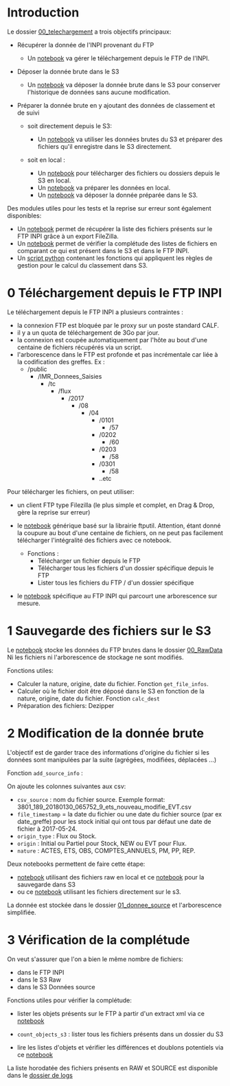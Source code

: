 # Introduction

Le dossier [00_telechargement](https://github.com/thomaspernet/InseeInpi_matching/tree/master/Notebooks_matching/Data_preprocessed/programme_matching/00_telechargement) a trois objectifs principaux:

- Récupérer la donnée de l'INPI provenant du FTP
  * Un [notebook](https://github.com/thomaspernet/InseeInpi_matching/blob/master/Notebooks_matching/Data_preprocessed/programme_matching/00_telechargement/00_DownloadFromFTP.ipynb) va gérer le téléchargement depuis le FTP de l'INPI.

- Déposer la donnée brute dans le S3 
  * Un [notebook](https://github.com/thomaspernet/InseeInpi_matching/blob/master/Notebooks_matching/Data_preprocessed/programme_matching/00_telechargement/01_SaveRAWFilesToS3.ipynb) va déposer la donnée brute dans le S3 pour conserver l'historique de données sans aucune modification.
  
- Préparer la donnée brute en y ajoutant des données de classement et de suivi
   - soit directement depuis le S3:
     - Un [notebook](https://github.com/thomaspernet/InseeInpi_matching/blob/master/Notebooks_matching/Data_preprocessed/programme_matching/00_telechargement/02_PrepareRawDataInS3.ipynb) va utiliser les données brutes du S3 et préparer des fichiers qu'il enregistre dans le S3 directement.
  
   - soit en local :
     - Un [notebook](https://github.com/thomaspernet/InseeInpi_matching/blob/master/Notebooks_matching/Data_preprocessed/programme_matching/00_telechargement/00_DownloadFilesFromS3.ipynb) pour télécharger des fichiers ou dossiers depuis le S3 en local.
     - Un [notebook](https://github.com/thomaspernet/InseeInpi_matching/blob/master/Notebooks_matching/Data_preprocessed/programme_matching/00_telechargement/02_PrepareRawDataLocal.ipynb) va préparer les données en local.
     - Un [notebook](https://github.com/thomaspernet/InseeInpi_matching/blob/master/Notebooks_matching/Data_preprocessed/programme_matching/00_telechargement/01_SavePreparedFilesToS3.ipynb) va déposer la donnée préparée dans le S3.  



Des modules utiles pour les tests et la reprise sur erreur sont également disponibles:
   - Un [notebook](https://github.com/thomaspernet/InseeInpi_matching/blob/master/Notebooks_matching/Data_preprocessed/programme_matching/00_telechargement/03_ConvertFileZillaXMLFileList.ipynb) permet de récupérer la liste des fichiers présents sur le FTP INPI grâce à un export FileZilla.  
   - Un [notebook](https://github.com/thomaspernet/InseeInpi_matching/blob/master/Notebooks_matching/Data_preprocessed/programme_matching/00_telechargement/03_CountAndCompareFileLists.ipynb) permet de vérifier la complétude des listes de fichiers en comparant ce qui est présent dans le S3 et dans le FTP INPI.
   - Un [script python](https://github.com/thomaspernet/InseeInpi_matching/blob/master/Notebooks_matching/Data_preprocessed/programme_matching/00_telechargement/utils.py) contenant les fonctions qui appliquent les règles de gestion pour le calcul du classement dans S3.


# 0 Téléchargement depuis le FTP INPI

Le téléchargement depuis le FTP INPI a plusieurs contraintes :
- la connexion FTP est bloquée par le proxy sur un poste standard CALF.
- il y a un quota de téléchargement de 3Go par jour.
- la connexion est coupée automatiquement par l'hôte au bout d'une centaine de fichiers récupérés via un script.
- l'arborescence dans le FTP est profonde et pas incrémentale car liée à la codification des greffes. 
Ex : 
     - /public
          - /IMR_Donnees_Saisies
              - /tc
                   - /flux
                       - /2017
                           - /08
                               - /04
                                   - /0101
                                       - /57
                                   - /0202
                                       - /60
                                   - /0203
                                       - /58
                                   - /0301
                                       - /58
                                   - ..etc


Pour télécharger les fichiers, on peut utiliser:
- un client FTP type Filezilla (le plus simple et complet, en Drag & Drop, gère la reprise sur erreur)

- le [notebook](https://github.com/thomaspernet/InseeInpi_matching/blob/master/Notebooks_matching/Data_preprocessed/programme_matching/00_telechargement/00_DownloadFromFTP.ipynb) générique basé sur la librairie ftputil. Attention, étant donné la coupure au bout d'une centaine de fichiers, on ne peut pas facilement télécharger l'intégralité des fichiers avec ce notebook.

  - Fonctions :
     - Télécharger un fichier depuis le FTP
     - Télécharger tous les fichiers d'un dossier spécifique depuis le FTP
     - Lister tous les fichiers du FTP / d'un dossier spécifique



- le [notebook](https://github.com/thomaspernet/InseeInpi_matching/blob/master/Notebooks_matching/Data_preprocessed/programme_matching/00_telechargement/00_DownloadFromFTP_specificINPI.ipynb) spécifique au FTP INPI qui parcourt une arborescence sur mesure.


# 1 Sauvegarde des fichiers sur le S3

Le [notebook](https://github.com/thomaspernet/InseeInpi_matching/blob/master/Notebooks_matching/Data_preprocessed/programme_matching/00_telechargement/01_SaveRAWFilesToS3.ipynb) stocke les données du FTP brutes dans le dossier [00_RawData](https://s3.console.aws.amazon.com/s3/buckets/calfdata/INPI/TC_1/00_RawData/?region=eu-west-3&tab=overview)
Ni les fichiers ni l'arborescence de stockage ne sont modifiés.


Fonctions utiles:
 - Calculer la nature, origine, date du fichier. Fonction ``get_file_infos``.
 - Calculer où le fichier doit être déposé dans le S3 en fonction de la nature, origine, date du fichier. Fonction ``calc_dest``
 - Préparation des fichiers: Dezipper



# 2 Modification de la donnée brute

L'objectif est de garder trace des informations d'origine du fichier si les données sont manipulées par la suite (agrégées, modifiées, déplacées ...)

Fonction ``add_source_info`` : 

On ajoute les colonnes suivantes aux csv:
 - ``csv_source`` : nom du fichier source. Exemple format: 3801_189_20180130_065752_9_ets_nouveau_modifie_EVT.csv 
 - ``file_timestamp`` = la date du fichier ou une date du fichier source (par ex date_greffe) pour les stock initial qui ont tous par défaut une date de fichier à 2017-05-24.
 - ``origin_type`` : Flux ou Stock.
 - ``origin`` : Initial ou Partiel pour Stock, NEW ou EVT pour Flux.
 - ``nature`` : ACTES, ETS, OBS, COMPTES_ANNUELS, PM, PP, REP.



Deux notebooks permettent de faire cette étape:
 - [notebook](https://github.com/thomaspernet/InseeInpi_matching/blob/master/Notebooks_matching/Data_preprocessed/programme_matching/00_telechargement/02_PrepareRawDataLocal.ipynb) utilisant des fichiers raw en local et ce [notebook](https://github.com/thomaspernet/InseeInpi_matching/blob/master/Notebooks_matching/Data_preprocessed/programme_matching/00_telechargement/01_SavePreparedFilesToS3.ipynb) pour la sauvegarde dans S3
 - ou ce [notebook](https://github.com/thomaspernet/InseeInpi_matching/blob/master/Notebooks_matching/Data_preprocessed/programme_matching/00_telechargement/02_PrepareRawDataInS3.ipynb) utilisant les fichiers directement sur le s3.
 
 
La donnée est stockée dans le dossier [01_donnee_source](https://s3.console.aws.amazon.com/s3/buckets/calfdata/INPI/TC_1/01_donnee_source/?region=eu-west-3&tab=overview)
et l'arborescence simplifiée.


# 3 Vérification de la complétude

On veut s'assurer que l'on a bien le même nombre de fichiers:
 - dans le FTP INPI
 - dans le S3 Raw
 - dans le S3 Données source

Fonctions utiles pour vérifier la complétude: 
 - lister les objets présents sur le FTP à partir d'un extract xml via ce [notebook](https://github.com/thomaspernet/InseeInpi_matching/blob/master/Notebooks_matching/Data_preprocessed/programme_matching/00_telechargement/03_ConvertFileZillaXMLFileList.ipynb)

 - ``count_objects_s3`` : lister tous les fichiers présents dans un dossier du S3
 - lire les listes d'objets et vérifier les différences et doublons potentiels via ce [notebook](https://github.com/thomaspernet/InseeInpi_matching/blob/master/Notebooks_matching/Data_preprocessed/programme_matching/00_telechargement/03_CountAndCompareFileLists.ipynb)

La liste horodatée des fichiers présents en RAW et SOURCE est disponible dans le [dossier de logs](https://s3.console.aws.amazon.com/s3/buckets/calfdata/INPI/TC_1/logs/count%2520files/?region=eu-west-3&tab=overview)
